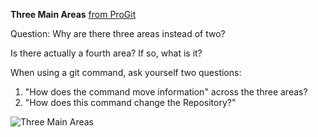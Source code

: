 **Three Main Areas** [from ProGit](https://git-scm.com/book/en/v2/Getting-Started-Git-Basics)

Question:  Why are there three areas instead of two?

Is there actually a fourth area?  If so, what is it?

When using a git command, ask yourself two questions:

1. "How does the command move information" across the three areas?
1. "How does this command change the Repository?"

![Three Main Areas](https://git-scm.com/book/en/v2/images/areas.png)